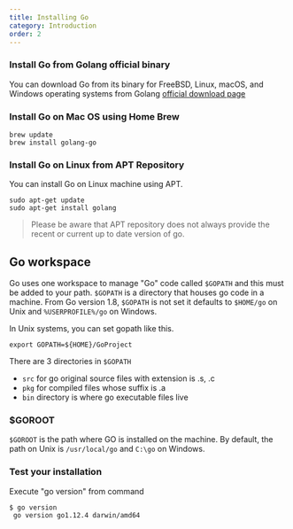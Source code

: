 ```yaml
---
title: Installing Go
category: Introduction
order: 2
---
```

### Install Go from Golang official binary
You can download Go from its binary for FreeBSD, Linux, macOS, and Windows operating systems from Golang [official download page](https://golang.org/dl/)
### Install Go on Mac OS using Home Brew

```
brew update
brew install golang-go
```
### Install Go on Linux  from APT Repository
You can install Go on Linux machine using APT. 

```
sudo apt-get update
sudo apt-get install golang
```
> Please be aware that APT repository does not always provide the recent or current up to date version of go. 


## Go workspace
Go uses one workspace to manage "Go" code called `$GOPATH` and this must be added to your path. `$GOPATH` is a directory that houses go code in a machine. From Go version 1.8, `$GOPATH` is not set it defaults to `$HOME/go` on Unix and `%USERPROFILE%/go` on Windows.

In Unix systems, you can set gopath like this.
```
export GOPATH=${HOME}/GoProject
```
There are 3 directories in `$GOPATH`

- `src` for go original source files with extension is .s, .c
- `pkg` for compiled files whose suffix is .a
- `bin` directory is where go executable files live

### $GOROOT

`$GOROOT` is the path where GO is installed on the machine. By default, the path on Unix is `/usr/local/go` and `C:\go` on Windows.

### Test your installation
 Execute  "go version" from command
 ``` 
 $ go version
  go version go1.12.4 darwin/amd64
 ```